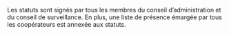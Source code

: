 Les statuts sont signés par tous les membres du conseil d’administration et du conseil de surveillance.
En plus, une liste de présence émargée par tous les coopérateurs est annexée aux statuts.